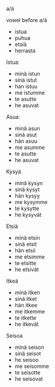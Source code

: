 a/ä

vowel before a/ä

- istua
- puhua
- etsiä
- herrasta


Istua:
- minä istun
- sinä istut
- han istuu
- me istumme
- te asutte
- he asuvat


Asua:
- minä asun
- sinä asut
- hän asuu
- me asumme
- te asutte
- he asuvat

Kysyä
- minä kysyn
- sinä kysyt
- hän kysyy
- me kysymme
- te kysytte
- he kysyvät

Etsiä
- minä etsin
- sinä etsit
- hän etsii
- me etsimme
- te etsitte
- he etsivät

Itkeä
- minä itken
- sinä itket
- hän itkee
- me itkemme
- te itkette
- he itkevät

Seisoa
- minä seison
- sinä seisot
- he seisoo
- me seisomme
- te seisotte
- he seisovat